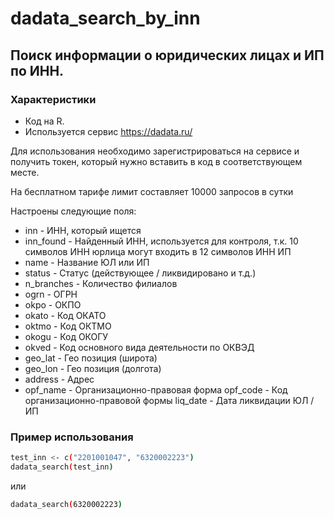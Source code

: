 # dadata_search_by_inn
## Поиск информации о юридических лицах и ИП по ИНН. 

### Характеристики
- Код на R.
- Используется сервис https://dadata.ru/

Для использования необходимо зарегистрироваться на сервисе и получить токен, который нужно вставить в код в соответствующем месте.

На бесплатном тарифе лимит составляет 10000 запросов в сутки

Настроены следующие поля:
- inn - ИНН, который ищется
- inn_found - Найденный ИНН, используется для контроля, т.к. 10 символов ИНН юрлица могут входить в 12 символов ИНН ИП
- name - Название ЮЛ или ИП
- status - Статус (действующее / ликвидировано и т.д.)
- n_branches - Количество филиалов
- ogrn - ОГРН
- okpo - ОКПО
- okato - Код ОКАТО
- oktmo - Код ОКТМО
- okogu - Код ОКОГУ
- okved - Код основного вида деятельности по ОКВЭД
- geo_lat - Гео позиция (широта)
- geo_lon - Гео позиция (долгота)
- address - Адрес
- opf_name - Организационно-правовая форма
opf_code - Код организационно-правовой формы 
liq_date - Дата ликвидации ЮЛ / ИП

### Пример использования 

```sh
test_inn <- c("2201001047", "6320002223")
dadata_search(test_inn)
```

или 

```sh
dadata_search(6320002223)
```
